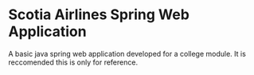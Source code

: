 # Scotia Airlines Spring Web Application
A basic java spring web application developed for a college module.
It is reccomended this is only for reference.  
